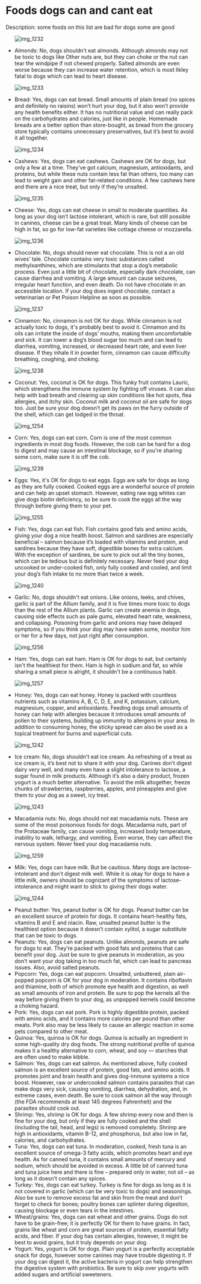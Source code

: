 # Foods dogs can and cant eat
Description:
some foods on this list are bad for dogs some are good
<ul>

![img_1232](https://user-images.githubusercontent.com/29305382/27003341-8d4f6f60-4dc2-11e7-9b1d-e7264aa04ef0.JPG)

<li>Almonds:  No, dogs shouldn't eat almonds. Although almonds may not be toxic to dogs like Other nuts are, but they can choke or the nut can tear the windpipe if not chewed properly. Salted almonds are even worse because they can increase water retention, which is most likley fatal to dogs which can lead to heart disease. </li>

![img_1233](https://user-images.githubusercontent.com/29305382/27003364-211bca22-4dc3-11e7-930e-ceb0b975acff.JPG)

<li>Bread:  Yes, dogs can eat bread. Small amounts of plain bread (no spices and definitely no raisins) won’t hurt your dog, but it also won’t provide any health benefits either. It has no nutritional value and can really pack on the carbohydrates and calories, just like in people. Homemade breads are a better option than store-bought, as bread from the grocery store typically contains unnecessary preservatives, but it’s best to avoid it all together.</li>

![img_1234](https://user-images.githubusercontent.com/29305382/27003456-d035f400-4dc4-11e7-9275-1af416bea203.JPG)

<li>Cashews: Yes, dogs can eat cashews. Cashews are OK for dogs, but only a few at a time. They’ve got calcium, magnesium, antioxidants, and proteins, but while these nuts contain less fat than others, too many can lead to weight gain and other fat-related conditions. A few cashews here and there are a nice treat, but only if they’re unsalted. </li>

![img_1235](https://user-images.githubusercontent.com/29305382/27003466-0c939ede-4dc5-11e7-9365-75ddd8933f25.PNG)
 
<li>Cheese: Yes, dogs can eat cheese in small to moderate quantities. As long as your dog isn’t lactose intolerant, which is rare, but still possible in canines, cheese can be a great treat. Many kinds of cheese can be high in fat, so go for low-fat varieties like cottage cheese or mozzarella.</li>
 
 ![img_1236](https://user-images.githubusercontent.com/29305382/27003476-38b59454-4dc5-11e7-9d93-5813cab1ab5e.JPG)

<li>Chocolate:  No, dogs should never eat chocolate. This is not a an old wives’ tale. Chocolate contains very toxic substances called methylxanthines, which are stimulants that stop a dog’s metabolic process. Even just a little bit of chocolate, especially dark chocolate, can cause diarrhea and vomiting. A large amount can cause seizures, irregular heart function, and even death. Do not have chocolate in an accessible location. If your dog does ingest chocolate, contact a veterinarian or Pet Poison Helpline as soon as possible. </li>

![img_1237](https://user-images.githubusercontent.com/29305382/27003486-6d931a5c-4dc5-11e7-8cff-3fd4230c494e.JPG)
 
<li>Cinnamon: No, cinnamon is not OK for dogs. While cinnamon is not actually toxic to dogs, it's probably best to avoid it. Cinnamon and its oils can irritate the inside of dogs’ mouths, making them uncomfortable and sick. It can lower a dog’s blood sugar too much and can lead to diarrhea, vomiting, increased, or decreased heart rate, and even liver disease. If they inhale it in powder form, cinnamon can cause difficulty breathing, coughing, and choking. </li>

![img_1238](https://user-images.githubusercontent.com/29305382/27003490-96fde246-4dc5-11e7-8246-c7ceb699a311.JPG)
 
<li>Coconut: Yes, coconut is OK for dogs. This funky fruit contains Lauric, which strengthens the immune system by fighting off viruses. It can also help with bad breath and clearing up skin conditions like hot spots, flea allergies, and itchy skin. Coconut milk and coconut oil are safe for dogs too. Just be sure your dog doesn’t get its paws on the furry outside of the shell, which can get lodged in the throat. </li>

![img_1254](https://user-images.githubusercontent.com/29305382/27003525-686864a0-4dc6-11e7-9c8d-757dabb6c70e.JPG)
 
<li>Corn:  Yes, dogs can eat corn. Corn is one of the most common ingredients in most dog foods. However, the cob can be hard for a dog to digest and may cause an intestinal blockage, so if you're sharing some corn, make sure it is off the cob. </li>

![img_1239](https://user-images.githubusercontent.com/29305382/27003503-cd38e04a-4dc5-11e7-90d3-c49cf9f4e7e7.JPG)
 
<li>Eggs:  Yes, it's OK for dogs to eat eggs. Eggs are safe for dogs as long as they are fully cooked. Cooked eggs are a wonderful source of protein and can help an upset stomach. However, eating raw egg whites can give dogs biotin deficiency, so be sure to cook the eggs all the way through before giving them to your pet.</li>
 
 ![img_1255](https://user-images.githubusercontent.com/29305382/27003585-93b3160e-4dc7-11e7-8096-eb1dc737d699.JPG)

<li>Fish:  Yes, dogs can eat fish. Fish contains good fats and amino acids, giving your dog a nice health boost. Salmon and sardines are especially beneficial – salmon because it’s loaded with vitamins and protein, and sardines because they have soft, digestible bones for extra calcium. With the exception of sardines, be sure to pick out all the tiny bones, which can be tedious but is definitely necessary. Never feed your dog uncooked or under-cooked fish, only fully cooked and cooled, and limit your dog’s fish intake to no more than twice a week. </li>
 
 ![img_1240](https://user-images.githubusercontent.com/29305382/27003560-267621f8-4dc7-11e7-9dda-880d50e09126.JPG)

<li>Garlic:  No, dogs shouldn't eat onions. Like onions, leeks, and chives, garlic is part of the Allium family, and it is five times more toxic to dogs than the rest of the Allium plants. Garlic can create anemia in dogs, causing side effects such as pale gums, elevated heart rate, weakness, and collapsing. Poisoning from garlic and onions may have delayed symptoms, so if you think your dog may have eaten some, monitor him or her for a few days, not just right after consumption. </li>
 
 ![img_1256](https://user-images.githubusercontent.com/29305382/27003610-f97fdcd8-4dc7-11e7-86f8-95ca309ab46e.JPG)

<li>Ham:  Yes, dogs can eat ham. Ham is OK for dogs to eat, but certainly isn't the healthiest for them. Ham is high in sodium and fat, so while sharing a small piece is alright, it shouldn't be a continuous habit. </li>

![img_1257](https://user-images.githubusercontent.com/29305382/27003635-5eb21878-4dc8-11e7-905a-5317fdd89a71.JPG)

<li>Honey:  Yes, dogs can eat honey. Honey is packed with countless nutrients such as vitamins A, B, C, D, E, and K, potassium, calcium, magnesium, copper, and antioxidants. Feeding dogs small amounts of honey can help with allergies because it introduces small amounts of pollen to their systems, building up immunity to allergens in your area. In addition to consuming honey, the sticky spread can also be used as a topical treatment for burns and superficial cuts. </li>
 
 ![img_1242](https://user-images.githubusercontent.com/29305382/27003646-94d5a3fc-4dc8-11e7-909c-56bd6fddc39a.JPG)

<li>Ice cream:  No, dogs shouldn't eat ice cream. As refreshing of a treat as ice cream is, it’s best not to share it with your dog. Canines don’t digest dairy very well, and many even have a slight intolerance to lactose, a sugar found in milk products. Although it’s also a dairy product, frozen yogurt is a much better alternative. To avoid the milk altogether, freeze chunks of strawberries, raspberries, apples, and pineapples and give them to your dog as a sweet, icy treat. </li>

![img_1243](https://user-images.githubusercontent.com/29305382/27003650-c4637928-4dc8-11e7-802a-a02a2e2d5936.JPG)

<li>Macadamia nuts:  No, dogs should not eat macadamia nuts. These are some of the most poisonous foods for dogs. Macadamia nuts, part of the Protaceae family, can cause vomiting, increased body temperature, inability to walk, lethargy, and vomiting. Even worse, they can affect the nervous system. Never feed your dog macadamia nuts. </li>

![img_1259](https://user-images.githubusercontent.com/29305382/27003662-073ef178-4dc9-11e7-9752-21edc9936e0e.JPG)
 
<li>Milk:  Yes, dogs can have milk. But be cautious. Many dogs are lactose-intolerant and don't digest milk well. While it is okay for dogs to have a little milk, owners should be cognizant of the symptoms of lactose-intolerance and might want to stick to giving their dogs water. </li>

![img_1244](https://user-images.githubusercontent.com/29305382/27003670-295960c2-4dc9-11e7-99e1-a9cbccff03ec.JPG)

<li>
Peanut butter:  Yes, peanut butter is OK for dogs. Peanut butter can be an excellent source of protein for dogs. It contains heart-healthy fats, vitamins B and E and niacin. Raw, unsalted peanut butter is the healthiest option because it doesn’t contain xylitol, a sugar substitute that can be toxic to dogs. </li>
 
<li>Peanuts: Yes, dogs can eat peanuts. Unlike almonds, peanuts are safe for dogs to eat. They’re packed with good fats and proteins that can benefit your dog. Just be sure to give peanuts in moderation, as you don’t want your dog taking in too much fat, which can lead to pancreas issues. Also, avoid salted peanuts. </li>
 
<li>Popcorn:  Yes, dogs can eat popcorn. Unsalted, unbuttered, plain air-popped popcorn is OK for your dog in moderation. It contains riboflavin and thiamine, both of which promote eye health and digestion, as well as small amounts of iron and protein. Be sure to pop the kernels all the way before giving them to your dog, as unpopped kernels could become a choking hazard.</li>
 <li>
Pork:  Yes, dogs can eat pork. Pork is highly digestible protein, packed with amino acids, and it contains more calories per pound than other meats. Pork also may be less likely to cause an allergic reaction in some pets compared to other meat. </li>
 
<li>Quinoa:  Yes, quinoa is OK for dogs. Quinoa is actually an ingredient in some high-quality dry dog foods. The strong nutritional profile of quinoa makes it a healthy alternative to corn, wheat, and soy — starches that are often used to make kibble. </li>
 
<li>Salmon:  Yes, dogs can eat salmon. As mentioned above, fully cooked salmon is an excellent source of protein, good fats, and amino acids. It promotes joint and brain health and gives dog-immune systems a nice boost. However, raw or undercooked salmon contains parasites that can make dogs very sick, causing vomiting, diarrhea, dehydration, and, in extreme cases, even death. Be sure to cook salmon all the way through (the FDA recommends at least 145 degrees Fahrenheit) and the parasites should cook out.</li>
 <li>
Shrimp:  Yes, shrimp is OK for dogs. A few shrimp every now and then is fine for your dog, but only if they are fully cooked and the shell (including the tail, head, and legs) is removed completely. Shrimp are high in antioxidants, vitamin B-12, and phosphorus, but also low in fat, calories, and carbohydrates. </li>
 
<li>Tuna:  Yes, dogs can eat tuna. In moderation, cooked, fresh tuna is an excellent source of omega-3 fatty acids, which promotes heart and eye health. As for canned tuna, it contains small amounts of mercury and sodium, which should be avoided in excess. A little bit of canned tuna and tuna juice here and there is fine – prepared only in water, not oil – as long as it doesn’t contain any spices. </li>
 
<li>Turkey:  Yes, dogs can eat turkey. Turkey is fine for dogs as long as it is not covered in garlic (which can be very toxic to dogs) and seasonings. Also be sure to remove excess fat and skin from the meat and don’t forget to check for bones; poultry bones can splinter during digestion, causing blockage or even tears in the intestines. </li>
 
<li>Wheat/grains:  Yes, dogs can eat wheat and other grains. Dogs do not have to be grain-free; it is perfectly OK for them to have grains. In fact, grains like wheat and corn are great sources of protein, essential fatty acids, and fiber. If your dog has certain allergies, however, it might be best to avoid grains, but it truly depends on your dog. </li>
 <li>
Yogurt:  Yes, yogurt is OK for dogs. Plain yogurt is a perfectly acceptable snack for dogs, however some canines may have trouble digesting it. If your dog can digest it, the active bacteria in yogurt can help strengthen the digestive system with probiotics. Be sure to skip over yogurts with added sugars and artificial sweeteners.</li>
</ul>

